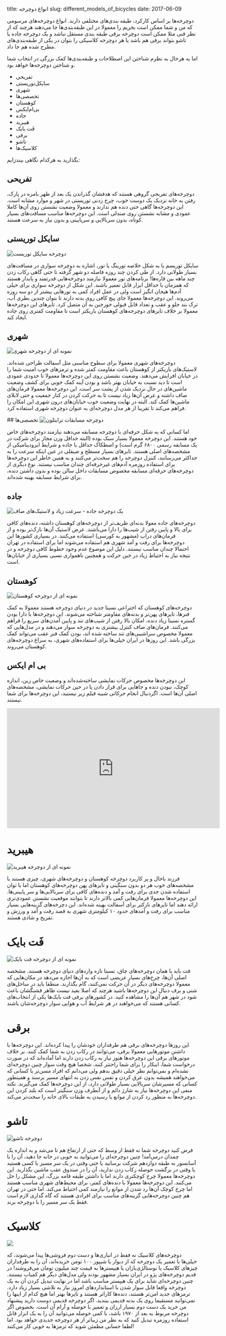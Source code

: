 title: انواع دوچرخه
slug: different_models_of_bicycles
date: 2017-06-09

دوچرخه‌ها بر اساس کارکرد، طبقه بندی‌های مختلفی دارند. انواع دوچرخه‌های مرسومی که من و شما ممکن است بخریم را معمولا در این طبقه‌بندی‌ها جا می‌دهند هرچند که از نظر فنی مثلا ممکن است دوچرخه برقی طبقه بندی مستقل نباشد و یک دوچرخه جاده یا تاشو بتواند برقی هم باشد یا هر دوچرخه کلاسیکی را بتوان در یکی از طبقه‌بندی‌های مطرح شده هم جا داد.

اما به هرحال به نظرم شناختن این اصطلاحات و طبقه‌بندی‌ها کمک بزرگی در انتخاب شما و شناختن دوچرخه‌ها خواهد بود.

- تفریحی
- سایکل‌توریستی
- شهری
- تخصصی‌ها
- کوهستان
- بی‌ام‌ایکس
- جاده
- هیبرید
- فَت بایک‌
- برقی
- تاشو
- کلاسیک‌ها

بگذارید به هرکدام نگاهی بیندزایم:

## تفریحی
دوچرخه‌های تفریحی گروهی هستند که هدفشان گذراندن یک بعد از ظهر بامزه در پارک، رفتن به خانه نزدیک یک دوست خوب، چرخ زدنی توریستی در شهر و موارد مشابه است. این دوچرخه‌ها گاهی حتی دنده هم ندارند و معمولا وضعیت نشستن روی آن‌ها کاملا عمودی و مشابه نشستن روی صندلی است. این دوچرخه‌ها مناسب مسافت‌های بسیار کوتاه، بدون سربالایی و سرپایینی و بدون نیاز به سرعت هستند. 

## سایکل توریستی
![دوچرخه سایکل توریست]({filename}/images/touring_bike.jpg)

سایکل توریسم یا به شکل خلاصه تورینگ یا تور، اشاره به دوچرخه‌ سواری در مسافت‌های بسیار طولانی دارد. از طی کردن چند روزه فاصله دو شهر گرفته تا حتی گاهی رکاب زدن چند ماهه بین قاره‌ها! برنامه‌های تور معمولا نیازمند دوچرخه‌هایی قدرتمند و پایدار هستند که همزمان با حداقل ابزار قابل تعمیر باشند. این شکل از دوچرخه سواری برای خیلی آدم‌ها هیجان انگیز است ولی در عمل افراد کمی به تورهایی بیشتر از دو سه روزه می‌روند. این دوچرخه‌ها معمولا جای پیچ کافی روی بدنه دارند تا بتوان چندین بطری آب، ترک بند جلو و عقب و تعداد قابل قبولی خورجین به آن متصل کرد. تایرهای این دوچرخه‌ها معمولا بر خلاف تایرهای دوچرخه‌های کوهستان باریکتر است تا مقاومت کمتری روی جاده ایجاد کند.

## شهری
![نمونه ای از دوچرخه شهری]({filename}/images/urban_bike.jpg)

دوچرخه‌های شهری معمولا برای سطوح مناسبی مثل آسفالت طراحی شده‌اند. لاستیک‌های باریکتر از کوهستان باعث مقاومت کمتر شده و ترمزهای خوب امنیت شما را در خیابان افزایش می‌دهند. وضعیت نشستن روی این دوچرخه‌ها معمولا تا حدودی عمودی است تا دید نسبت به خیابان بهتر باشد و بودن آینه کمک خوبی برای کشف وضعیت ماشین‌های در حال نزدیک شدن از پشت سر است. این دوچرخه‌ها معمولا فرمان‌های صاف داشته و عرض آن‌ها زیاد نیست تا به حرکت کردن در کنار جمعیت و حتی لابلای ماشین‌ها کمک کند. البته در نهایت وضعیت خوب خیابان‌های درون شهری این امکان را فراهم می‌کند تا تقریبا از هر مدل دوچرخه‌ای به عنوان دوچرخه شهری استفاده کرد.

##‌ تخصصی‌ها
![دوچرخه مسابقات ترایتلون]({filename}/images/triathlon.jpg)

اما کسانی که به شکل حرفه‌ای با دوچرخه مسابقه می‌دهند نیازمند دوچرخه‌های خاص خود هستند. این دوچرخه معمولا بسیار سبک بوده (البته حداقل وزن مجاز برای شرکت در یک مسابقه رسمی ۶۸۰۰ گرم است) و اصطکاک حداقل با جاده و شرایط ایرودینامیکی از مشخصه‌های اصلی هستند. تایرهای بسیار مسطح و صیقلی در عین اینکه سرعت را به حداکثر می‌رسانند، کنترل دوچرخه را هم سخت‌تر می‌کنند و به همین خاطر این دوچرخه‌ها برای استفاده روزمره‌ آدم‌های غیرحرفه‌ای چندان مناسب نیستند. نوع دیگری از دوچرخه‌های حرفه‌ای مسابقه مخصوص مسابقات داخل سالن بوده و بدون داشتن دنده، برای شرایط مسابقه بهینه شده‌اند. 

## جاده
![یک دوچرخه جاده - سرعت زیاد و لاستیک‌های صاف]({filename}/images/road_bike.jpg)

دوچرخه‌های جاده معولا بدنه‌ای ظریف‌تر از دوچرخه‌های کوهستان داشته، دنده‌های کافی برای بالا و پایین رفتن از شیب‌ها را دارا می‌باشند. عرض لاستیک آن‌ها نازک‌تر بوده و از فرمان‌های دراپ (مشهور به کورسی) استفاده می‌کنند. در بسیاری کشورها این دوچرخه‌ها برای رفت و آمد شهری هم استفاده می‌شوند اما برای استفاده در تهران احتمالا چندان مناسب نیستند. دلیل این موضوع عدم وجود خطوط کافی دوچرخه و در نتیجه نیاز به احتیاط زیاد در حین حرکت و همچنین ناهمواری نسبی بسیاری از خیابان‌ها است.

## کوهستان
![نمونه ای از دوچرخه کوهستان]({filename}/images/mtb_bike.jpg)


دوچرخه‌های کوهستان که اختراعی نسبتا جدید در دنیای دوچرخه هستند معمولا به کمک فنرها، تایرهای پهن‌تر و بدنه‌های مقاومتر شناخته می‌شوند. این دوچرخه‌ها با دارا بودن گستره نسبتا زیاد دنده، امکان بالا رفتن از شیب‌های تند و پایین آمدن‌های سریع را فراهم می‌کنند. فرمان‌های صاف کنترل بیشتری به دوچرخه سوار می‌دهند و در مدل‌هایی که معمولا مخصوص سراشیبی‌های تند ساخته شده اند، بودن کمک فنر عقب می‌تواند کمک بزرگی باشد. این روزها در ایران خیلی‌ها برای استفاده‌های شهری، به سراغ دوچرخه‌های کوهستان می‌روند.


## بی ام ایکس
این دوچرخه‌ها مخصوص حرکات نمایشی ساخته‌شده‌اند و وضعیت خاص زین، اندازه کوچک، نبودن دنده و جاهایی برای قرار دادن پا در حین حرکات نمایشی، مشخصه‌های اصلی آن‌ها است. اگردنبال انجام حرکاتی شبیه فیلم زیر نیستید، این دوچرخه‌ها برای شما نیستند.

<iframe width="560" height="315" src="https://www.youtube.com/embed/v7FGGkVxH9M" frameborder="0" allow="autoplay; encrypted-media" allowfullscreen></iframe>


# هیبرید

![نمونه ای از دوچرخه هیبرید]({filename}/images/anyroad_bike.jpg)

فرزند باحال و پر کاربرد دوچرخه کوهستان و دوچرخه‌های شهری، چیزی هستند با مشخصه‌های خوب هر دو بدون سنگینی و تایرهای پهن دوچرخه‌های کوهستان اما با توان استفاده شدن جدی برای رفت و آمد و دنده‌های کافی برای سربالایی‌ها و سر پایینی‌ها. این دوچرخه‌ها معمولا فرمان‌هایی کمی بالاتر دارند تا بتوانند موقعیت نشستن عمودی‌تری ارائه دهند اما تایرهای نازکتر برای آسفالت بهینه شده‌اند. این دچرخه‌های گزینه‌هایی بسیار مناسب برای رفت و آمدهای حدود ۱۰ کیلومتری شهری به قصد رفت و آمد و ورزش و تفریح و شادی هستند.

# فَت بایک
![نمونه ای از دوچرخه فت بایک]({filename}/images/fatbike.jpg)

فت باید یا همان دوچرخه‌های چاق، نسبتا تازه واردهای دنیای دوچرخه هستند. مشخصه اصلی  آن‌ها، چرخ‌های بسیار عریضی است که به آن‌ها اجازه می‌دهد در مکان‌هایی که معمولا دوچرخه‌های دیگر در آن حرکت نمی‌کنند، گام بگذارند. منطقا باید در ساحل‌های شنی و برف دنبال این دوچرخه‌ها باشید هرچند که اصلا بعید نیست ظاهر قشنگشان باعث شود در شهر هم آن‌ها را مشاهده کنید. در کشورهای برفی فت بایک‌ها یکی از انتخاب‌های کسانی هستند که می‌خواهند در هر شرایط آب و هوایی سوار دوچرخه‌شان باشند.

# برقی
این روزها دوچرخه‌های برقی هم طرفداران خودشان را پیدا کرده‌اند. این دوچرخه‌ها با داشتن موتورهایی معمولا برقی، می‌توانند در رکاب زدن به شما کمک کنند. بر خلاف موتورهای برقی این دوچرخه‌ها هنوز نیاز به رکاب زدن دارند اما آماده‌اند که در صورت درخواست شما، اینکار را برای شما راحتتر کنند. شخصا هیچ وقت سوار چنین دوچرخه‌ای نشده‌ام و نمی‌توانم نظر خیلی دقیق بدهم ولی می‌دانم که افراد مسن‌تر یا کسانی که می‌خواهند همیشه بدون عرق کردن و نفس نفس زدن به انتهای مسیر برسند و همینطور کسانی که مسیرشان سربالایی بسیار طولانی دارد، از این دوچرخه‌ها کمک می‌گیرند. نکته منفی این دوچرخه‌ها نیاز به شارژ دائم و از آنطرف وزن سنگیتر است که بلند کردن این دوچرخه‌ها به منظور رد کردن از موانع یا رسیدن به طبقات بالای خانه را سخت‌تر می‌کند. 

# تاشو
![دوچرخه تاشو]({filename}/images/expressway.jpg)

فرض کنید دوچرخه شما نه فقط از وسط که حتی از ارتفاع هم تا می‌شد و به اندازه یک چمدان درمی‌آمد! چنین دوچرخه‌ای را می‌توانید به خوبی در خانه جا دهید، آن را با آسانسور به طبقه دوازدهم شرکت برسانید یا حتی وقتی در یک سر مسیر با کسی هستید یا وقتی در برگشت حوصله رکاب زدن ندارید، آن را در صندوق عقب ماشین بگذارید. این دوچرخه‌ها معمولا چرخ کوچکتری دارند اما با داشتن طبقه قامه بزرگ، این مشکل را حل می‌کنند. این دوچرخه‌ها معمولا با دنده‌های کمتر، برای محیط‌های شهری مناسب هستند اما چرخ کوچک آن‌ها رد شدن از موانع را نیازمند کمی احتیاط می‌کند. اما حتی در تهران هم چنین دوچرخه‌هایی گزینه‌های مناسب برای افرادی هستند که گاه گداری لازم است فقط یک سر مسیر را با دوچرخه برند.


# کلاسیک

![]({filename}/images/retro_bike.jpg)

دوچرخه‌های کلاسیک نه فقط در انباری‌ها و دست دوم فروشی‌ها پیدا می‌شوند، که خیلی‌ها با تعمیر یک دوچرخه که از دیوار یا شیپور ۱۰۰ تومن خریده‌اند، آن را به طرفداران چیزهای کلاسیک یا نوستالژی‌بازان یا هیپسترها به قیمت چند میلیون تومان می‌فروشند! در قدیم دوچرخه‌های پژو در ایران بسیار مشهور بودند ولی مدل‌های دیگر هم کمیاب نیستند. چنین دوچرخه‌ای شاید برای یک هیپستر مناسب باشد اما در نهایت تبدیل کردن آن به یک دوچرخه واقعا قابل سوار شدن با استانداردهای امروز نیاز به تلاشی بسیار زیاد دارد. ترمزهای جدید امن‌تر هستند، دنده‌ها کاراتر هستند و تایرها بهتر اما هیچ کدام از اینها را نمی‌توانید مستقیما روی یک بدنه قدیمی ببندید. اگر دوچرخه قدیمی دوست دارید پیشنهاد من خرید یک دست دوم بسیار ارزان و تعمیر با حوصله و آرام آن است. بخصوص اگر دوچرخه مربوط به بعد از ۱۹۷۰ باشد، با کمی حوصله می‌توانید آن را به یک ابزار قابل استفاده روزمره تبدیل کنید که به نظر من زیباتر از هر دوچرخه جدیدی خواهد بود. اما لطفا حسابی مطمئن شوید که ترمزها به خوبی کار می‌کنند!
